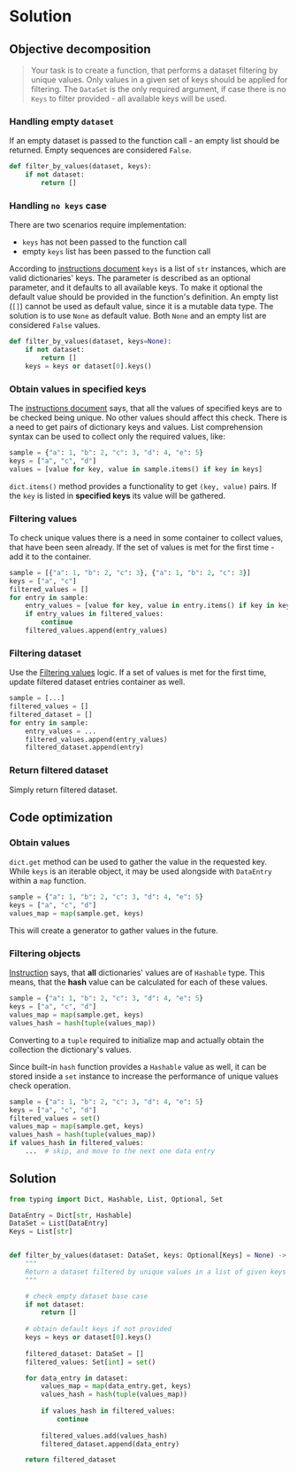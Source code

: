 # Solution

## Objective decomposition

> Your task is to create a function, that performs a dataset filtering by
> unique values. Only values in a given set of keys should be applied for
> filtering.
> The `DataSet` is the only required argument, if case there is no `Keys` to
> filter provided - all available keys will be used.

### Handling empty `dataset`

If an empty dataset is passed to the function call - an empty list should be
returned. Empty sequences are considered `False`.

```python
def filter_by_values(dataset, keys):
    if not dataset:
        return []
```

### Handling `no keys` case

There are two scenarios require implementation:

- `keys` has not been passed to the function call
- empty `keys` list has been passed to the function call

According to [instructions document](./instructions.md) `keys` is a list
of `str` instances, which are valid dictionaries' keys. The parameter is
described as an optional parameter, and it defaults to all available keys.
To make it optional the default value should be provided in the function's
definition. An empty list (`[]`) cannot be used as default value, since it
is a mutable data type. The solution is to use `None` as default value.
Both `None` and an empty list are considered `False` values.

```python
def filter_by_values(dataset, keys=None):
    if not dataset:
        return []
    keys = keys or dataset[0].keys()
```

### Obtain values in specified keys

The [instructions document](./instructions.md) says, that all the values of
specified keys are to be checked being unique. No other values should affect
this check. There is a need to get pairs of dictionary keys and values. List
comprehension syntax can be used to collect only the required values, like:

```python
sample = {"a": 1, "b": 2, "c": 3, "d": 4, "e": 5}
keys = ["a", "c", "d"]
values = [value for key, value in sample.items() if key in keys]
```

`dict.items()` method provides a functionality to get `(key, value)` pairs.
If the `key` is listed in **specified keys** its value will be gathered.

### Filtering values

To check unique values there is a need in some container to collect values,
that have been seen already. If the set of values is met for the first time -
add it to the container.

```python
sample = [{"a": 1, "b": 2, "c": 3}, {"a": 1, "b": 2, "c": 3}]
keys = ["a", "c"]
filtered_values = []
for entry in sample:
    entry_values = [value for key, value in entry.items() if key in keys]
    if entry_values in filtered_values:
        continue
    filtered_values.append(entry_values)
```

### Filtering dataset

Use the [Filtering values](#filtering-values) logic. If a set of values is met
for the first time, update filtered dataset entries container as well.

```python
sample = [...]
filtered_values = []
filtered_dataset = []
for entry in sample:
    entry_values = ...
    filtered_values.append(entry_values)
    filtered_dataset.append(entry)
```

### Return filtered dataset

Simply return filtered dataset.

## Code optimization

### Obtain values

`dict.get` method can be used to gather the value in the requested key. While
`keys` is an iterable object, it may be used alongside with `DataEntry` within
a `map` function.

```python
sample = {"a": 1, "b": 2, "c": 3, "d": 4, "e": 5}
keys = ["a", "c", "d"]
values_map = map(sample.get, keys)
```

This will create a generator to gather values in the future.

### Filtering objects

[Instruction](./instructions.md) says, that **all** dictionaries' values are of
`Hashable` type. This means, that the **hash** value can be calculated for each
of these values.

```python
sample = {"a": 1, "b": 2, "c": 3, "d": 4, "e": 5}
keys = ["a", "c", "d"]
values_map = map(sample.get, keys)
values_hash = hash(tuple(values_map))
```

Converting to a `tuple` required to initialize map and actually obtain the
collection the dictionary's values.

Since built-in `hash` function provides a `Hashable` value as well, it can be
stored inside a `set` instance to increase the performance of unique values
check operation.

```python
sample = {"a": 1, "b": 2, "c": 3, "d": 4, "e": 5}
keys = ["a", "c", "d"]
filtered_values = set()
values_map = map(sample.get, keys)
values_hash = hash(tuple(values_map))
if values_hash in filtered_values:
    ...  # skip, and move to the next one data entry
```

## Solution

```python
from typing import Dict, Hashable, List, Optional, Set

DataEntry = Dict[str, Hashable]
DataSet = List[DataEntry]
Keys = List[str]


def filter_by_values(dataset: DataSet, keys: Optional[Keys] = None) -> DataSet:
    """
    Return a dataset filtered by unique values in a list of given keys
    """

    # check empty dataset base case
    if not dataset:
        return []
    
    # obtain default keys if not provided
    keys = keys or dataset[0].keys()
    
    filtered_dataset: DataSet = []
    filtered_values: Set[int] = set()

    for data_entry in dataset:
        values_map = map(data_entry.get, keys)
        values_hash = hash(tuple(values_map))
        
        if values_hash in filtered_values:
            continue
            
        filtered_values.add(values_hash)
        filtered_dataset.append(data_entry)

    return filtered_dataset
```
